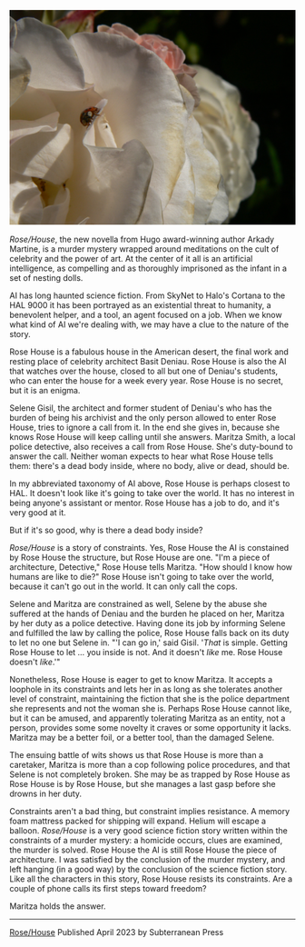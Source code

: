 ![Ladybug](/assets/images/ladybug.jpg)

*Rose/House*, the new novella from Hugo award-winning author Arkady Martine, is a murder mystery wrapped around meditations on the cult of celebrity and the power of art. At the center of it all is an artificial intelligence, as compelling and as thoroughly imprisoned as the infant in a set of nesting dolls. 

AI has long haunted science fiction. From SkyNet to Halo's Cortana to the HAL 9000 it has been portrayed as an existential threat to humanity, a benevolent helper, and a tool, an agent focused on a job. When we know what kind of AI we're dealing with, we may have a clue to the nature of the story.

Rose House is a fabulous house in the American desert, the final work and resting place of celebrity architect Basit Deniau. Rose House is also the AI that watches over the house, closed to all but one of Deniau's students, who can enter the house for a week every year. Rose House is no secret, but it is an enigma.

Selene Gisil, the architect and former student of Deniau's who has the burden of being his archivist and the only person allowed to enter Rose House, tries to ignore a call from it. In the end she gives in, because she knows Rose House will keep calling until she answers. Maritza Smith, a local police detective, also receives a call from Rose House. She's duty-bound to answer the call. Neither woman expects to hear what Rose House tells them: there's a dead body inside, where no body, alive or dead, should be.

In my abbreviated taxonomy of AI above, Rose House is perhaps closest to HAL. It doesn't look like it's going to take over the world. It has no interest in being anyone's assistant or mentor. Rose House has a job to do, and it's very good at it. 

But if it's so good, why is there a dead body inside?

*Rose/House* is a story of constraints. Yes, Rose House the AI is constained by Rose House the structure, but Rose House are one. "I'm a piece of architecture, Detective," Rose House tells Maritza. "How should I know how humans are like to die?" Rose House isn't going to take over the world, because it can't go out in the world. It can only call the cops.

Selene and Maritza are constrained as well, Selene by the abuse she suffered at the hands of Deniau and the burden he placed on her, Maritza by her duty as a police detective. Having done its job by informing Selene and fulfilled the law by calling the police, Rose House falls back on its duty to let no one but Selene in. "'I can go in,' said Gisil. '*That* is simple. Getting Rose House to let … you inside is not. And it doesn't *like* me. Rose House doesn't *like*.'"

Nonetheless, Rose House is eager to get to know Maritza. It accepts a loophole in its constraints and lets her in as long as she tolerates another level of constraint, maintaining the fiction that she is the police department she represents and not the woman she is. Perhaps Rose House cannot like, but it can be amused, and apparently tolerating Maritza as an entity, not a person, provides some some novelty it craves or some opportunity it lacks. Maritza may be a better foil, or a better tool, than the damaged Selene. 

The ensuing battle of wits shows us that Rose House is more than a caretaker, Maritza is more than a cop following police procedures, and that Selene is not completely broken. She may be as trapped by Rose House as Rose House is by Rose House, but she manages a last gasp before she drowns in her duty.

Constraints aren't a bad thing, but constraint implies resistance. A memory foam mattress packed for shipping will expand. Helium will escape a balloon. *Rose/House* is a very good science fiction story written within the constraints of a murder mystery: a homicide occurs, clues are examined, the murder is solved. Rose House the AI is still Rose House the piece of architecture. I was satisfied by the conclusion of the murder mystery, and left hanging (in a good way) by the conclusion of the science fiction story. Like all the characters in this story, Rose House resists its constraints. Are a couple of phone calls its first steps toward freedom?

Maritza holds the answer.

----

[Rose/House](https://www.arkadymartine.net/books/rosehouse)
Published April 2023 by Subterranean Press
